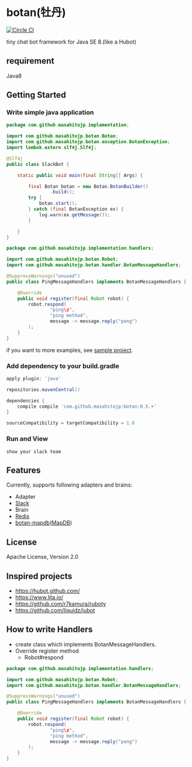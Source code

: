# botan(牡丹)

[![Circle CI](https://circleci.com/gh/masahitojp/botan-core.svg?style=svg)](https://circleci.com/gh/masahitojp/botan-core)

tiny chat bot framework for Java SE 8.(like a Hubot)

## requirement

Java8

## Getting Started

### Write simple java application

```java
package com.github.masahitojp.implementation;

import com.github.masahitojp.botan.Botan;
import com.github.masahitojp.botan.exception.BotanException;
import lombok.extern.slf4j.Slf4j;

@Slf4j
public class SlackBot {

    static public void main(final String[] Args) {

        final Botan botan = new Botan.BotanBuilder()
                .build();
        try {
            botan.start();
        } catch (final BotanException ex) {
            log.warn(ex.getMessage());
        }

    }
}
```

```java
package com.github.masahitojp.implementation.handlers;

import com.github.masahitojp.botan.Robot;
import com.github.masahitojp.botan.handler.BotanMessageHandlers;

@SuppressWarnings("unused")
public class PingMessageHandlers implements BotanMessageHandlers {

    @Override
    public void register(final Robot robot) {
        robot.respond(
                "ping\z",
                "ping method",
                message -> message.reply("pong")
        );
    }
}

```
if you want to more examples, see [sample project](https://github.com/masahitojp/botan-example).

### Add dependency to your build.gradle

```groovy
apply plugin: 'java'

repositories.mavenCentral()

dependencies {
	compile compile 'com.github.masahitojp:botan:0.5.+'
}

sourceCompatibility = targetCompatibility = 1.8
```

### Run and View

    show your slack team

    
## Features
Currently, supports following adapters and brains:

 * Adapter
  * [Slack](https://slack.com/)
 * Brain
  * [Redis](http://redis.io/) 
  * [botan-mapdb](https://github.com/masahitojp/botan-mapdb)([MapDB](http://www.mapdb.org/))
   
## License

Apache License, Version 2.0

## Inspired projects

* https://hubot.github.com/
* https://www.lita.io/
* https://github.com/r7kamura/ruboty
* https://github.com/liquidz/jubot

## How to write Handlers

* create class which implements BotanMessageHandlers.
* Override register method
  * Robot#respond
  
```java
package com.github.masahitojp.implementation.handlers;

import com.github.masahitojp.botan.Robot;
import com.github.masahitojp.botan.handler.BotanMessageHandlers;

@SuppressWarnings("unused")
public class PingMessageHandlers implements BotanMessageHandlers {

    @Override
    public void register(final Robot robot) {
        robot.respond(
                "ping\z",
                "ping method",
                message -> message.reply("pong")
        );
    }
}

```
